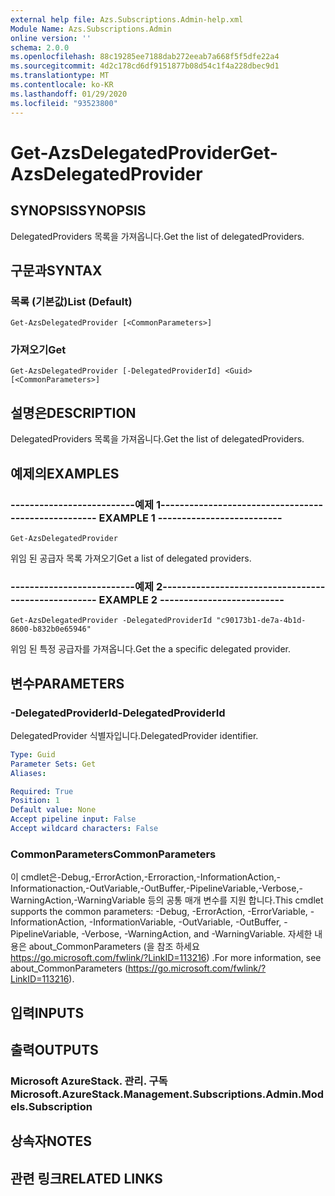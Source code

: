 ```yaml
---
external help file: Azs.Subscriptions.Admin-help.xml
Module Name: Azs.Subscriptions.Admin
online version: ''
schema: 2.0.0
ms.openlocfilehash: 88c19285ee7188dab272eeab7a668f5f5dfe22a4
ms.sourcegitcommit: 4d2c178cd6df9151877b08d54c1f4a228dbec9d1
ms.translationtype: MT
ms.contentlocale: ko-KR
ms.lasthandoff: 01/29/2020
ms.locfileid: "93523800"
---
```

# <span data-ttu-id="ecb50-101">Get-AzsDelegatedProvider</span><span class="sxs-lookup"><span data-stu-id="ecb50-101">Get-AzsDelegatedProvider</span></span>

## <span data-ttu-id="ecb50-102">SYNOPSIS</span><span class="sxs-lookup"><span data-stu-id="ecb50-102">SYNOPSIS</span></span>
<span data-ttu-id="ecb50-103">DelegatedProviders 목록을 가져옵니다.</span><span class="sxs-lookup"><span data-stu-id="ecb50-103">Get the list of delegatedProviders.</span></span>

## <span data-ttu-id="ecb50-104">구문과</span><span class="sxs-lookup"><span data-stu-id="ecb50-104">SYNTAX</span></span>

### <span data-ttu-id="ecb50-105">목록 (기본값)</span><span class="sxs-lookup"><span data-stu-id="ecb50-105">List (Default)</span></span>
```
Get-AzsDelegatedProvider [<CommonParameters>]
```

### <span data-ttu-id="ecb50-106">가져오기</span><span class="sxs-lookup"><span data-stu-id="ecb50-106">Get</span></span>
```
Get-AzsDelegatedProvider [-DelegatedProviderId] <Guid> [<CommonParameters>]
```

## <span data-ttu-id="ecb50-107">설명은</span><span class="sxs-lookup"><span data-stu-id="ecb50-107">DESCRIPTION</span></span>
<span data-ttu-id="ecb50-108">DelegatedProviders 목록을 가져옵니다.</span><span class="sxs-lookup"><span data-stu-id="ecb50-108">Get the list of delegatedProviders.</span></span>

## <span data-ttu-id="ecb50-109">예제의</span><span class="sxs-lookup"><span data-stu-id="ecb50-109">EXAMPLES</span></span>

### <span data-ttu-id="ecb50-110">--------------------------예제 1--------------------------</span><span class="sxs-lookup"><span data-stu-id="ecb50-110">-------------------------- EXAMPLE 1 --------------------------</span></span>
```
Get-AzsDelegatedProvider
```

<span data-ttu-id="ecb50-111">위임 된 공급자 목록 가져오기</span><span class="sxs-lookup"><span data-stu-id="ecb50-111">Get a list of delegated providers.</span></span>

### <span data-ttu-id="ecb50-112">--------------------------예제 2--------------------------</span><span class="sxs-lookup"><span data-stu-id="ecb50-112">-------------------------- EXAMPLE 2 --------------------------</span></span>
```
Get-AzsDelegatedProvider -DelegatedProviderId "c90173b1-de7a-4b1d-8600-b832b0e65946"
```

<span data-ttu-id="ecb50-113">위임 된 특정 공급자를 가져옵니다.</span><span class="sxs-lookup"><span data-stu-id="ecb50-113">Get the a specific delegated provider.</span></span>

## <span data-ttu-id="ecb50-114">변수</span><span class="sxs-lookup"><span data-stu-id="ecb50-114">PARAMETERS</span></span>

### <span data-ttu-id="ecb50-115">-DelegatedProviderId</span><span class="sxs-lookup"><span data-stu-id="ecb50-115">-DelegatedProviderId</span></span>
<span data-ttu-id="ecb50-116">DelegatedProvider 식별자입니다.</span><span class="sxs-lookup"><span data-stu-id="ecb50-116">DelegatedProvider identifier.</span></span>

```yaml
Type: Guid
Parameter Sets: Get
Aliases: 

Required: True
Position: 1
Default value: None
Accept pipeline input: False
Accept wildcard characters: False
```

### <span data-ttu-id="ecb50-117">CommonParameters</span><span class="sxs-lookup"><span data-stu-id="ecb50-117">CommonParameters</span></span>
<span data-ttu-id="ecb50-118">이 cmdlet은-Debug,-ErrorAction,-Erroraction,-InformationAction,-Informationaction,-OutVariable,-OutBuffer,-PipelineVariable,-Verbose,-WarningAction,-WarningVariable 등의 공통 매개 변수를 지원 합니다.</span><span class="sxs-lookup"><span data-stu-id="ecb50-118">This cmdlet supports the common parameters: -Debug, -ErrorAction, -ErrorVariable, -InformationAction, -InformationVariable, -OutVariable, -OutBuffer, -PipelineVariable, -Verbose, -WarningAction, and -WarningVariable.</span></span> <span data-ttu-id="ecb50-119">자세한 내용은 about_CommonParameters (을 참조 하세요 https://go.microsoft.com/fwlink/?LinkID=113216) .</span><span class="sxs-lookup"><span data-stu-id="ecb50-119">For more information, see about_CommonParameters (https://go.microsoft.com/fwlink/?LinkID=113216).</span></span>

## <span data-ttu-id="ecb50-120">입력</span><span class="sxs-lookup"><span data-stu-id="ecb50-120">INPUTS</span></span>

## <span data-ttu-id="ecb50-121">출력</span><span class="sxs-lookup"><span data-stu-id="ecb50-121">OUTPUTS</span></span>

### <span data-ttu-id="ecb50-122">Microsoft AzureStack. 관리. 구독</span><span class="sxs-lookup"><span data-stu-id="ecb50-122">Microsoft.AzureStack.Management.Subscriptions.Admin.Models.Subscription</span></span>

## <span data-ttu-id="ecb50-123">상속자</span><span class="sxs-lookup"><span data-stu-id="ecb50-123">NOTES</span></span>

## <span data-ttu-id="ecb50-124">관련 링크</span><span class="sxs-lookup"><span data-stu-id="ecb50-124">RELATED LINKS</span></span>

